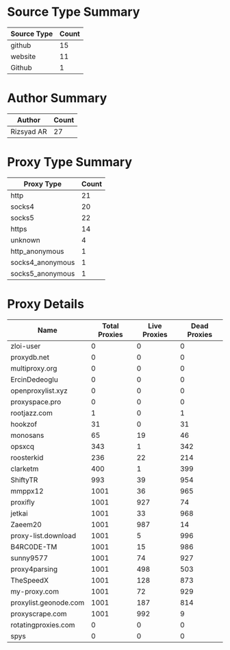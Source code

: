 # Source Type Summary

| Source Type | Count |
|-------------|-------|
| github | 15 |
| website | 11 |
| Github | 1 |


# Author Summary

| Author | Count |
|--------|-------|
| Rizsyad AR | 27 |


# Proxy Type Summary

| Proxy Type | Count |
|------------|-------|
| http | 21 |
| socks4 | 20 |
| socks5 | 22 |
| https | 14 |
| unknown | 4 |
| http_anonymous | 1 |
| socks4_anonymous | 1 |
| socks5_anonymous | 1 |


# Proxy Details

| Name | Total Proxies | Live Proxies | Dead Proxies |
|------|---------------|--------------|---------------|
| zloi-user | 0 | 0 | 0 |
| proxydb.net | 0 | 0 | 0 |
| multiproxy.org | 0 | 0 | 0 |
| ErcinDedeoglu | 0 | 0 | 0 |
| openproxylist.xyz | 0 | 0 | 0 |
| proxyspace.pro | 0 | 0 | 0 |
| rootjazz.com | 1 | 0 | 1 |
| hookzof | 31 | 0 | 31 |
| monosans | 65 | 19 | 46 |
| opsxcq | 343 | 1 | 342 |
| roosterkid | 236 | 22 | 214 |
| clarketm | 400 | 1 | 399 |
| ShiftyTR | 993 | 39 | 954 |
| mmppx12 | 1001 | 36 | 965 |
| proxifly | 1001 | 927 | 74 |
| jetkai | 1001 | 33 | 968 |
| Zaeem20 | 1001 | 987 | 14 |
| proxy-list.download | 1001 | 5 | 996 |
| B4RC0DE-TM | 1001 | 15 | 986 |
| sunny9577 | 1001 | 74 | 927 |
| proxy4parsing | 1001 | 498 | 503 |
| TheSpeedX | 1001 | 128 | 873 |
| my-proxy.com | 1001 | 72 | 929 |
| proxylist.geonode.com | 1001 | 187 | 814 |
| proxyscrape.com | 1001 | 992 | 9 |
| rotatingproxies.com | 0 | 0 | 0 |
| spys | 0 | 0 | 0 |
